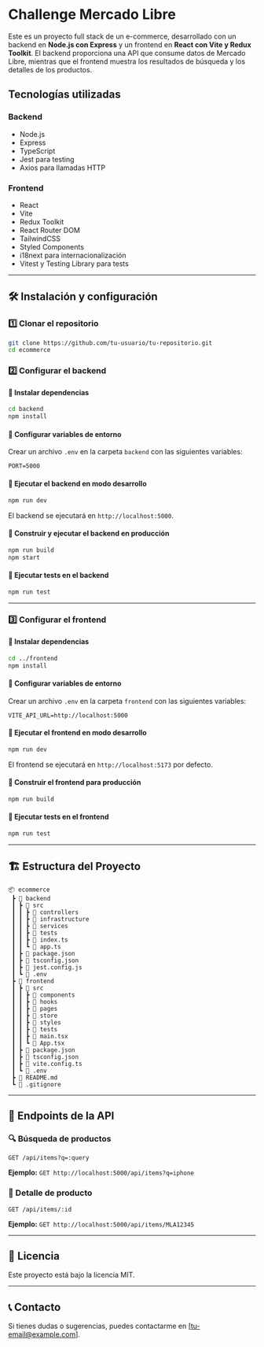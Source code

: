 # Challenge Mercado Libre

Este es un proyecto full stack de un e-commerce, desarrollado con un backend en **Node.js con Express** y un frontend en **React con Vite y Redux Toolkit**. El backend proporciona una API que consume datos de Mercado Libre, mientras que el frontend muestra los resultados de búsqueda y los detalles de los productos.

## Tecnologías utilizadas

### Backend

- Node.js
- Express
- TypeScript
- Jest para testing
- Axios para llamadas HTTP

### Frontend

- React
- Vite
- Redux Toolkit
- React Router DOM
- TailwindCSS
- Styled Components
- i18next para internacionalización
- Vitest y Testing Library para tests

---

## 🛠️ Instalación y configuración

### 1️⃣ Clonar el repositorio

```sh
git clone https://github.com/tu-usuario/tu-repositorio.git
cd ecommerce
```

### 2️⃣ Configurar el backend

#### 📌 Instalar dependencias

```sh
cd backend
npm install
```

#### 📌 Configurar variables de entorno

Crear un archivo `.env` en la carpeta `backend` con las siguientes variables:

```env
PORT=5000
```

#### 📌 Ejecutar el backend en modo desarrollo

```sh
npm run dev
```

El backend se ejecutará en `http://localhost:5000`.

#### 📌 Construir y ejecutar el backend en producción

```sh
npm run build
npm start
```

#### 📌 Ejecutar tests en el backend

```sh
npm run test
```

---

### 3️⃣ Configurar el frontend

#### 📌 Instalar dependencias

```sh
cd ../frontend
npm install
```

#### 📌 Configurar variables de entorno

Crear un archivo `.env` en la carpeta `frontend` con las siguientes variables:

```env
VITE_API_URL=http://localhost:5000
```

#### 📌 Ejecutar el frontend en modo desarrollo

```sh
npm run dev
```

El frontend se ejecutará en `http://localhost:5173` por defecto.

#### 📌 Construir el frontend para producción

```sh
npm run build
```

#### 📌 Ejecutar tests en el frontend

```sh
npm run test
```

---

## 🏗️ Estructura del Proyecto

```
📦 ecommerce
 ┣ 📂 backend
 ┃ ┣ 📂 src
 ┃ ┃ ┣ 📂 controllers
 ┃ ┃ ┣ 📂 infrastructure
 ┃ ┃ ┣ 📂 services
 ┃ ┃ ┣ 📂 tests
 ┃ ┃ ┣ 📜 index.ts
 ┃ ┃ ┗ 📜 app.ts
 ┃ ┣ 📜 package.json
 ┃ ┣ 📜 tsconfig.json
 ┃ ┣ 📜 jest.config.js
 ┃ ┗ 📜 .env
 ┣ 📂 frontend
 ┃ ┣ 📂 src
 ┃ ┃ ┣ 📂 components
 ┃ ┃ ┣ 📂 hooks
 ┃ ┃ ┣ 📂 pages
 ┃ ┃ ┣ 📂 store
 ┃ ┃ ┣ 📂 styles
 ┃ ┃ ┣ 📂 tests
 ┃ ┃ ┣ 📜 main.tsx
 ┃ ┃ ┗ 📜 App.tsx
 ┃ ┣ 📜 package.json
 ┃ ┣ 📜 tsconfig.json
 ┃ ┣ 📜 vite.config.ts
 ┃ ┗ 📜 .env
 ┣ 📜 README.md
 ┗ 📜 .gitignore
```

---

## 📌 Endpoints de la API

### 🔍 Búsqueda de productos

```
GET /api/items?q=:query
```

**Ejemplo:** `GET http://localhost:5000/api/items?q=iphone`

### 🔎 Detalle de producto

```
GET /api/items/:id
```

**Ejemplo:** `GET http://localhost:5000/api/items/MLA12345`

---

## 📜 Licencia

Este proyecto está bajo la licencia MIT.

---

## 📞 Contacto

Si tienes dudas o sugerencias, puedes contactarme en [[tu-email@example.com](mailto\:tu-email@example.com)].

